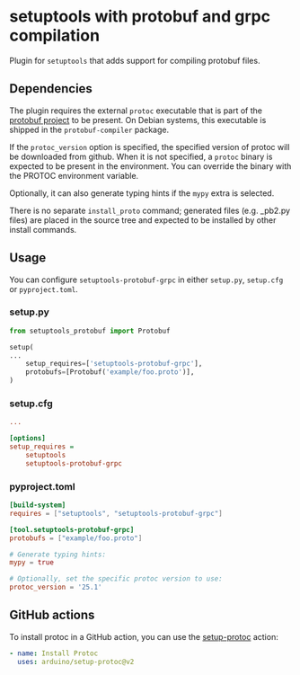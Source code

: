 # setuptools with protobuf and grpc compilation

Plugin for `setuptools` that adds support for compiling protobuf files.

## Dependencies

The plugin requires the external ``protoc`` executable that is part of the
[protobuf project](https://github.com/protocolbuffers/protobuf) to be present.
On Debian systems, this executable is shipped in the ``protobuf-compiler`` package.

If the ``protoc_version`` option is specified, the specified version of protoc
will be downloaded from github. When it is not specified, a ``protoc`` binary is
expected to be present in the environment. You can override the binary with the
PROTOC environment variable.

Optionally, it can also generate typing hints if the ``mypy`` extra is selected.

There is no separate ``install_proto`` command; generated files (e.g. \_pb2.py
files) are placed in the source tree and expected to be installed by other
install commands.

## Usage

You can configure `setuptools-protobuf-grpc` in either `setup.py`, `setup.cfg` or `pyproject.toml`.

### setup.py

```python
from setuptools_protobuf import Protobuf

setup(
...
    setup_requires=['setuptools-protobuf-grpc'],
    protobufs=[Protobuf('example/foo.proto')],
)
```

### setup.cfg

```ini
...

[options]
setup_requires =
    setuptools
    setuptools-protobuf-grpc
```

### pyproject.toml

```toml
[build-system]
requires = ["setuptools", "setuptools-protobuf-grpc"]

[tool.setuptools-protobuf-grpc]
protobufs = ["example/foo.proto"]

# Generate typing hints:
mypy = true

# Optionally, set the specific protoc version to use:
protoc_version = '25.1'
```

## GitHub actions

To install protoc in a GitHub action, you can use the
[setup-protoc](https://github.com/arduino/setup-protoc) action:

```yaml
- name: Install Protoc
  uses: arduino/setup-protoc@v2
```
